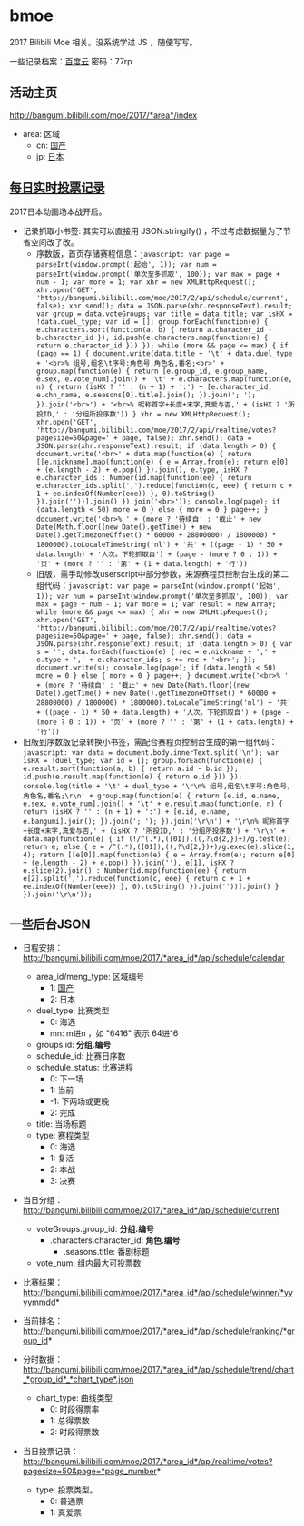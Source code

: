 # bmoe
2017 Bilibili Moe 相关。没系统学过 JS ，随便写写。

一些记录档案：[百度云](https://pan.baidu.com/s/1dELXoGT) 密码：77rp

## 活动主页
http://bangumi.bilibili.com/moe/2017/*area*/index

  + area: 区域
    - cn: [国产](http://bangumi.bilibili.com/moe/2017/cn/index) 
    - jp: [日本](http://bangumi.bilibili.com/moe/2017/jp/index)

## [每日实时投票记录](http://bangumi.bilibili.com/moe/2017/realtime/index)
2017日本动画场本战开启。
 
  + 记录抓取小书签: 其实可以直接用 JSON.stringify() ，不过考虑数据量为了节省空间改了改。
    - 序数版，首页存储赛程信息：```javascript: var page = parseInt(window.prompt('起始', 1)); var num = parseInt(window.prompt('单次至多抓取', 100)); var max = page + num - 1; var more = 1; var xhr = new XMLHttpRequest(); xhr.open('GET', 'http://bangumi.bilibili.com/moe/2017/2/api/schedule/current', false); xhr.send(); data = JSON.parse(xhr.responseText).result; var group = data.voteGroups; var title = data.title; var isHX = !data.duel_type; var id = []; group.forEach(function(e) { e.characters.sort(function(a, b) { return a.character_id - b.character_id }); id.push(e.characters.map(function(e) { return e.character_id })) }); while (more && page <= max) { if (page == 1) { document.write(data.title + '\t' + data.duel_type + '<br>% 组号,组名\t序号:角色号,角色名,番名;<br>' + group.map(function(e) { return [e.group_id, e.group_name, e.sex, e.vote_num].join() + '\t' + e.characters.map(function(e, n) { return (isHX ? '' : (n + 1) + ':') + [e.character_id, e.chn_name, e.seasons[0].title].join(); }).join('; '); }).join('<br>') + '<br>% 昵称首字+长度+末字,真爱与否,' + (isHX ? '所投ID,' : '分组所投序数')) } xhr = new XMLHttpRequest(); xhr.open('GET', 'http://bangumi.bilibili.com/moe/2017/2/api/realtime/votes?pagesize=50&page=' + page, false); xhr.send(); data = JSON.parse(xhr.responseText).result; if (data.length > 0) { document.write('<br>' + data.map(function(e) { return [[e.nickname].map(function(e) { e = Array.from(e); return e[0] + (e.length - 2) + e.pop() }).join(), e.type, isHX ? e.character_ids : Number(id.map(function(ee) { return e.character_ids.split(',').reduce(function(c, eee) { return c + 1 + ee.indexOf(Number(eee)) }, 0).toString() }).join(''))].join() }).join('<br>')); console.log(page); if (data.length < 50) more = 0 } else { more = 0 } page++; } document.write('<br>% ' + (more ? '待续自' : '截止' + new Date(Math.floor((new Date().getTime() + new Date().getTimezoneOffset() * 60000 + 28800000) / 1800000) * 1800000).toLocaleTimeString('nl') + '共' + ((page - 1) * 50 + data.length) + '人次。下轮抓取自') + (page - (more ? 0 : 1)) + '页' + (more ? '' : '第' + (1 + data.length) + '行'))```
    - 旧版，需手动修改userscript中部分参数，来源赛程页控制台生成的第二组代码：```javascript: var page = parseInt(window.prompt('起始', 1)); var num = parseInt(window.prompt('单次至多抓取', 100)); var max = page + num - 1; var more = 1; var result = new Array; while (more && page <= max) { xhr = new XMLHttpRequest(); xhr.open('GET', 'http://bangumi.bilibili.com/moe/2017/2/api/realtime/votes?pagesize=50&page=' + page, false); xhr.send(); data = JSON.parse(xhr.responseText).result; if (data.length > 0) { var s = ''; data.forEach(function(e) { rec = e.nickname + ',' + e.type + ',' + e.character_ids; s += rec + '<br>'; }); document.write(s); console.log(page); if (data.length < 50) more = 0 } else { more = 0 } page++; } document.write('<br>% ' + (more ? '待续自' : '截止' + new Date(Math.floor((new Date().getTime() + new Date().getTimezoneOffset() * 60000 + 28800000) / 1800000) * 1800000).toLocaleTimeString('nl') + '共' + ((page - 1) * 50 + data.length) + '人次。下轮抓取自') + (page - (more ? 0 : 1)) + '页' + (more ? '' : '第' + (1 + data.length) + '行'))```
  + 旧版到序数版记录转换小书签，需配合赛程页控制台生成的第一组代码：```javascript: var data = document.body.innerText.split('\n'); var isHX = !duel_type; var id = []; group.forEach(function(e) { e.result.sort(function(a, b) { return a.id - b.id }); id.push(e.result.map(function(e) { return e.id })) }); console.log(title + '\t' + duel_type + '\r\n% 组号,组名\t序号:角色号,角色名,番名;\r\n' + group.map(function(e) { return [e.id, e.name, e.sex, e.vote_num].join() + '\t' + e.result.map(function(e, n) { return (isHX ? '' : (n + 1) + ':') + [e.id, e.name, e.bangumi].join(); }).join('; '); }).join('\r\n') + '\r\n% 昵称首字+长度+末字,真爱与否,' + (isHX ? '所投ID,' : '分组所投序数') + '\r\n' + data.map(function(e) { if (!/^(.*),([01]),((,?\d{2,})+)/g.test(e)) return e; else { e = /^(.*),([01]),((,?\d{2,})+)/g.exec(e).slice(1, 4); return [[e[0]].map(function(e) { e = Array.from(e); return e[0] + (e.length - 2) + e.pop() }).join(''), e[1], isHX ? e.slice(2).join() : Number(id.map(function(ee) { return e[2].split(',').reduce(function(c, eee) { return c + 1 + ee.indexOf(Number(eee)) }, 0).toString() }).join(''))].join() } }).join('\r\n'));```

## 一些后台JSON
* 日程安排：http://bangumi.bilibili.com/moe/2017/*area_id*/api/schedule/calendar
  + area_id/meng_type: 区域编号
    - 1: [国产](http://bangumi.bilibili.com/moe/2017/1/api/schedule/calendar)
    - 2: [日本](http://bangumi.bilibili.com/moe/2017/2/api/schedule/calendar)
  + duel_type: 比赛类型
    - 0: 海选
    - mn: m进n ，如 "6416" 表示 64进16
  + groups.id: **分组.编号**
  + schedule_id: 比赛日序数
  + schedule_status: 比赛进程
  	- 0: 下一场
  	- 1: 当前
  	- -1: 下两场或更晚
  	- 2: 完成
  + title: 当场标题
  + type: 赛程类型
  	- 0: 海选
  	- 1: 复活
  	- 2: 本战
  	- 3: 决赛
* 当日分组：http://bangumi.bilibili.com/moe/2017/*area_id*/api/schedule/current
	+ voteGroups.group_id: **分组.编号**
		- .characters.character_id: **角色.编号**
			- .seasons.title: 番剧标题
	+ vote_num: 组内最大可投票数
* 比赛结果：http://bangumi.bilibili.com/moe/2017/*area_id*/api/schedule/winner/*yyyymmdd*

* 当前排名： http://bangumi.bilibili.com/moe/2017/*area_id*/api/schedule/ranking/*group_id*

* 分时数据： http://bangumi.bilibili.com/moe/2017/*area_id*/api/schedule/trend/chart_*group_id*_*chart_type*.json
  + chart_type: 曲线类型
    - 0: 时段得票率
    - 1: 总得票数
    - 2: 时段得票数
  
* 当日投票记录： http://bangumi.bilibili.com/moe/2017/*area_id*/api/realtime/votes?pagesize=50&page=*page_number*
  + type: 投票类型。
    - 0: 普通票
    - 1: 真爱票

